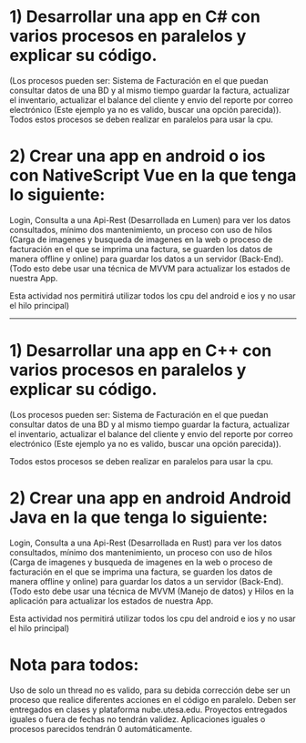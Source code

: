 
# 1) Desarrollar una app en C# con varios procesos en paralelos y explicar su código.
 (Los procesos pueden ser:
  Sistema de Facturación en el que puedan consultar datos de una BD y al mismo tiempo 
  guardar la factura, actualizar el inventario, actualizar el balance del cliente y
  envio del reporte por correo electrónico (Este ejemplo ya no es valido, buscar una opción parecida)).
  Todos estos procesos se deben realizar en paralelos para usar la cpu. 

# 2) Crear una app en android o ios con NativeScript Vue en la que tenga lo siguiente:
   
  Login, Consulta a una Api-Rest (Desarrollada en Lumen) para ver los datos consultados,
  mínimo dos mantenimiento, un proceso con uso de hilos (Carga de imagenes y busqueda de
  imagenes en la web o proceso de facturación en el que se imprima una factura,
  se guarden los datos de manera offline y online) para guardar los datos a un servidor
  (Back-End). (Todo esto debe usar una técnica de MVVM para actualizar los estados de nuestra App.

  Esta actividad nos permitirá utilizar todos los cpu del android e ios y no usar el hilo principal)

---

#  1) Desarrollar una app en C++ con varios procesos en paralelos y explicar su código. 
  (Los procesos pueden ser: 
  Sistema de Facturación en el que puedan consultar datos de una BD y al mismo tiempo 
  guardar la factura, actualizar el inventario, actualizar el balance del cliente y 
  envio del reporte por correo electrónico (Este ejemplo ya no es valido, buscar una opción parecida)). 

  Todos estos procesos se deben realizar en paralelos para usar la cpu.

# 2) Crear una app en android Android Java en la que tenga lo siguiente: 

  Login, Consulta a una Api-Rest (Desarrollada en Rust) para ver los datos consultados, 
  mínimo dos mantenimiento, un proceso con uso de hilos (Carga de imagenes y busqueda de
  imagenes en la web o proceso de facturación en el que se imprima una factura, 
  se guarden los datos de manera offline y online) para guardar los datos a un servidor
  (Back-End). (Todo esto debe usar una técnica de MVVM (Manejo de datos) y Hilos en la aplicación
  para actualizar los estados de nuestra App. 
  
  Esta actividad nos permitirá utilizar todos los cpu del android e ios y no usar el hilo principal)

# Nota para todos: 
 Uso de solo un thread no es valido, para su debida corrección debe ser un proceso que
 realice diferentes acciones en el código en paralelo. Deben ser entregados en clases y plataforma 
 nube.utesa.edu. Proyectos entregados iguales o fuera de fechas no tendrán validez. 
 Aplicaciones iguales o procesos parecidos tendrán 0 automáticamente. 
